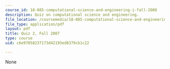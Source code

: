```yaml
---
course_id: 18-085-computational-science-and-engineering-i-fall-2008
description: Quiz on computational science and engineering.
file_location: /coursemedia/18-085-computational-science-and-engineering-i-fall-2008/c6e97058237173d42193ed8379cb1c22_quiz2f07.pdf
file_type: application/pdf
layout: pdf
title: Quiz 2, Fall 2007
type: course
uid: c6e97058237173d42193ed8379cb1c22

---
```

None